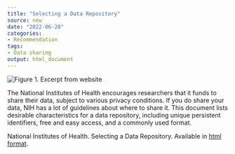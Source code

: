 ```yaml
---
title: "Selecting a Data Repository"
source: new
date: "2022-06-20"
categories:
- Recommendation
tags:
- Data sharing
output: html_document
---
```


![Figure 1. Excerpt from website](http://www.pmean.com/new-images/22/nih-data-sharing-01.png)

<div class="notes">

The National Institutes of Health encourages researchers that it funds to share their data, subject to various privacy conditions. If you do share your data, NIH has a lot of guidelines about where to share it. This document lists desirable characteristics for a data repository, including unique persistent identifiers, free and easy access, and a commonly used format.

National Institutes of Health. Selecting a Data Repository. Available in [html format][nih1].

[nih1]: https://sharing.nih.gov/data-management-and-sharing-policy/sharing-scientific-data/selecting-a-data-repository

</div>
